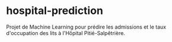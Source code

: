 # hospital-prediction
Projet de Machine Learning pour prédire les admissions et le taux d'occupation des lits à l'Hôpital Pitié-Salpêtrière.

